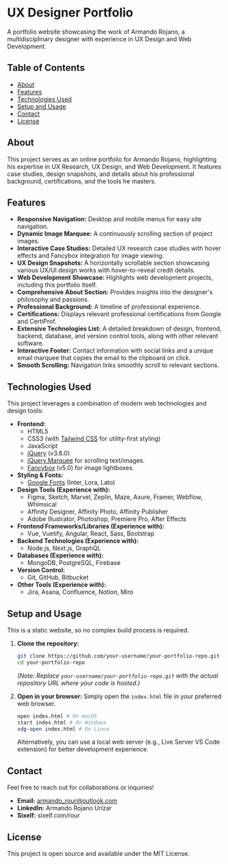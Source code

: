 # UX Designer Portfolio

A portfolio website showcasing the work of Armando Rojano, a multidisciplinary designer with experience in UX Design and Web Development.

## Table of Contents

- [About](#about)
- [Features](#features)
- [Technologies Used](#technologies-used)
- [Setup and Usage](#setup-and-usage)
- [Contact](#contact)
- [License](#license)

## About

This project serves as an online portfolio for Armando Rojano, highlighting his expertise in UX Research, UX Design, and Web Development. It features case studies, design snapshots, and details about his professional background, certifications, and the tools he masters.

## Features

- **Responsive Navigation:** Desktop and mobile menus for easy site navigation.
- **Dynamic Image Marquee:** A continuously scrolling section of project images.
- **Interactive Case Studies:** Detailed UX research case studies with hover effects and Fancybox integration for image viewing.
- **UX Design Snapshots:** A horizontally scrollable section showcasing various UX/UI design works with hover-to-reveal credit details.
- **Web Development Showcase:** Highlights web development projects, including this portfolio itself.
- **Comprehensive About Section:** Provides insights into the designer's philosophy and passions.
- **Professional Background:** A timeline of professional experience.
- **Certifications:** Displays relevant professional certifications from Google and CertiProf.
- **Extensive Technologies List:** A detailed breakdown of design, frontend, backend, database, and version control tools, along with other relevant software.
- **Interactive Footer:** Contact information with social links and a unique email marquee that copies the email to the clipboard on click.
- **Smooth Scrolling:** Navigation links smoothly scroll to relevant sections.

## Technologies Used

This project leverages a combination of modern web technologies and design tools:

- **Frontend:**
  - HTML5
  - CSS3 (with [Tailwind CSS](https://tailwindcss.com/) for utility-first styling)
  - JavaScript
  - [jQuery](https://jquery.com/) (v3.6.0)
  - [jQuery.Marquee](https://github.com/aamirafridi/jQuery.Marquee) for scrolling text/images.
  - [Fancybox](https://fancyapps.com/fancybox/v5/) (v5.0) for image lightboxes.
- **Styling & Fonts:**
  - [Google Fonts](https://fonts.google.com/) (Inter, Lora, Lato)
- **Design Tools (Experience with):**
  - Figma, Sketch, Marvel, Zeplin, Maze, Axure, Framer, Webflow, Whimsical
  - Affinity Designer, Affinity Photo, Affinity Publisher
  - Adobe Illustrator, Photoshop, Premiere Pro, After Effects
- **Frontend Frameworks/Libraries (Experience with):**
  - Vue, Vuetify, Angular, React, Sass, Bootstrap
- **Backend Technologies (Experience with):**
  - Node.js, Next.js, GraphQL
- **Databases (Experience with):**
  - MongoDB, PostgreSQL, Firebase
- **Version Control:**
  - Git, GitHub, Bitbucket
- **Other Tools (Experience with):**
  - Jira, Asana, Confluence, Notion, Miro

## Setup and Usage

This is a static website, so no complex build process is required.

1.  **Clone the repository:**

    ```bash
    git clone https://github.com/your-username/your-portfolio-repo.git
    cd your-portfolio-repo
    ```

    _(Note: Replace `your-username/your-portfolio-repo.git` with the actual repository URL where your code is hosted.)_

2.  **Open in your browser:**
    Simply open the `index.html` file in your preferred web browser.
    ```bash
    open index.html # On macOS
    start index.html # On Windows
    xdg-open index.html # On Linux
    ```
    Alternatively, you can use a local web server (e.g., Live Server VS Code extension) for better development experience.

## Contact

Feel free to reach out for collaborations or inquiries!

- **Email:** armando_rour@outlook.com
- **LinkedIn:** Armando Rojano Urízar
- **Sixelf:** sixelf.com/rour

## License

This project is open source and available under the MIT License.
